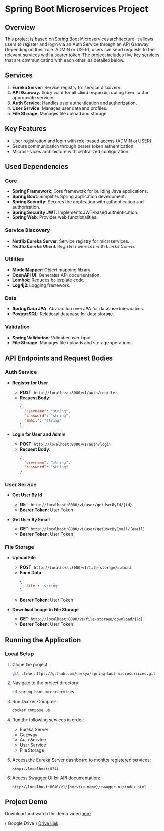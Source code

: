 # Spring Boot Microservices Project

## Overview
This project is based on Spring Boot Microservices architecture. It allows users to register and login via an Auth Service through an API Gateway. Depending on their role (ADMIN or USER), users can send requests to the relevant services with a bearer token. The project includes five key services that are communicating with each other, as detailed below. 

## Services
1. **Eureka Server**: Service registry for service discovery.
2. **API Gateway**: Entry point for all client requests, routing them to the appropriate services.
3. **Auth Service**: Handles user authentication and authorization.
4. **User Service**: Manages user data and profiles.
5. **File Storage**: Manages file upload and storage.

## Key Features
- User registration and login with role-based access (ADMIN or USER)
- Secure communication through bearer token authentication
- Microservices architecture with centralized configuration

## Used Dependencies
### Core
- **Spring Framework**: Core framework for building Java applications.
- **Spring Boot**: Simplifies Spring application development.
- **Spring Security**: Secures the application with authentication and authorization.
- **Spring Security JWT**: Implements JWT-based authentication.
- **Spring Web**: Provides web functionalities.

### Service Discovery
- **Netflix Eureka Server**: Service registry for microservices.
- **Netflix Eureka Client**: Registers services with Eureka Server.

### Utilities
- **ModelMapper**: Object mapping library.
- **OpenAPI UI**: Generates API documentation.
- **Lombok**: Reduces boilerplate code.
- **Log4j2**: Logging framework.

### Data
- **Spring Data JPA**: Abstraction over JPA for database interactions.
- **PostgreSQL**: Relational database for data storage.

### Validation
- **Spring Validation**: Validates user input.
- **File Storage**: Manages file uploads and storage operations.

## API Endpoints and Request Bodies

### Auth Service
- **Register for User**
  - **POST**: `http://localhost:8080/v1/auth/register`
  - **Request Body**:
    ```json
    {
      "username": "string",
      "password": "string",
      "email": "string"
    }
    ```

- **Login for User and Admin**
  - **POST**: `http://localhost:8080/v1/auth/login`
  - **Request Body**:
    ```json
    {
      "username": "string",
      "password": "string"
    }
    ```

### User Service
- **Get User By Id**
  - **GET**: `http://localhost:8080/v1/user/getUserById/{id}`
  - **Bearer Token**: User Token

- **Get User By Email**
  - **GET**: `http://localhost:8080/v1/user/getUserByEmail/{email}`
  - **Bearer Token**: User Token

### File Storage
- **Upload File**
  - **POST**: `http://localhost:8080/v1/file-storage/upload`
  - **Form Data**:
    ```json
    {
      "file": "string"
    }
    ```
  - **Bearer Token**: User Token

- **Download Image to File Storage**
  - **GET**: `http://localhost:8080/v1/file-storage/download/{id}`
  - **Bearer Token**: User Token

## Running the Application
### Local Setup
1. Clone the project:
   ```sh
   git clone https://github.com/devsyx/spring-boot-microservices.git
   ```
2. Navigate to the project directory:
   ```sh
   cd spring-boot-microservices
   ```
3. Run Docker Compose:
   ```sh
   docker compose up
   ```
4. Run the following services in order:
   - Eureka Server
   - Gateway
   - Auth Service
   - User Service
   - File Storage

5. Access the Eureka Server dashboard to monitor registered services:
   ```
   http://localhost:8761
   ```

6. Access Swagger UI for API documentation:
   ```
   http://localhost:8080/v1/{service-name}/swagger-ui/index.html
   ```

## Project Demo

Download and watch the demo video [here](videos/video.mp4)

( Google Drive ) [Drive Link](https://drive.google.com/file/d/1HOgalAhYIuper2MG7Y4tIZjk_FXGhhcn/view?usp=sharing).





